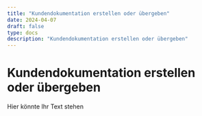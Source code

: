 ```yaml
---
title: "Kundendokumentation erstellen oder übergeben"
date: 2024-04-07
draft: false
type: docs
description: "Kundendokumentation erstellen oder übergeben"
---
```


# Kundendokumentation erstellen oder übergeben

Hier könnte Ihr Text stehen